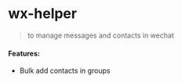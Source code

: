 # wx-helper

> to manage messages and contacts in wechat
>

#### Features:

* Bulk add contacts in groups

